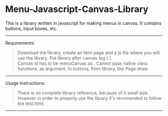# Menu-Javascript-Canvas-Library
This is a library written in javascript for making menus in canvas. It contains buttons, input boxes, etc.
___________________________________________________________________________________________

Requirements:

> Download the library, create an html page and a js file where you will use the library.
> Put library after canvas tag ( <canvas></canvas> ).                                       
> Canvas id has to be menuCanvas as <canvas id="menuCanvas"></canvas>.
> Cannot pass native class functions, as argument, to buttons, from library, like Page.draw.

___________________________________________________________________________________________

Usage Instructions:

> There is no complete library reference, because of it small size.
> However in order to properly use the library it's recomended to follow the test.html.

___________________________________________________________________________________________

